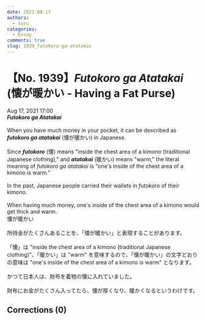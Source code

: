 ```yaml
---
date: 2021-08-17
authors:
  - toru
categories:
  - Essay
comments: true
slug: 1939_futokoro-ga-atatakai
---
```


# 【No. 1939】<strong><em>Futokoro ga Atatakai</strong></em> (懐が暖かい - Having a Fat Purse)
<div class="date">Aug 17, 2021 17:00</div>
<div id="post"><div id="body_show_ori">
<strong><em>Futokoro ga Atatakai</strong></em><br/><br/>When you have much money in your pocket, it can be described as <strong><em>futokoro ga atatakai</em></strong> (懐が暖かい) in Japanese.<br/><br/>Since <strong><em>futokoro</em></strong> (懐) means "inside the chest area of a kimono (traditional Japanese clothing)," and <strong><em>atatakai</em></strong> (暖かい) means "warm," the literal meaning of <em>futokoro ga atatakai</em> is "one's inside of the chest area of a kimono is warm."<br/><br/>In the past, Japanese people carried their wallets in <em>futokoro</em> of their kimono.<br/><br/>When having much money, one's inside of the chest area of a kimono would get thick and warm.
</div></div>

<!-- more -->

<div id="post_ja"><div id="body_show_mo">
懐が暖かい<br/><br/>所持金がたくさんあることを、「懐が暖かい」と表現することがあります。<br/><br/>「懐」は "inside the chest area of a kimono (traditional Japanese clothing)"、「暖かい」は "warm" を意味するので、「懐が暖かい」の文字どおりの意味は "one's inside of the chest area of a kimono is warm" となります。<br/><br/>かつて日本人は、財布を着物の懐に入れていました。<br/><br/>財布にお金がたくさん入ってたら、懐が厚くなり、暖かくなるというわけです。
</div></div>

## Corrections (0)
